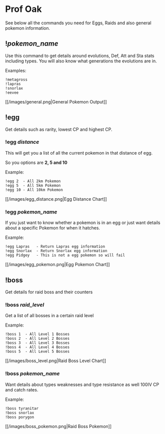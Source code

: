 # Prof Oak
See below all the commands you need for Eggs, Raids and also general pokemon information.

## !*pokemon_name*
Use this command to get details around evolutions, Def, Att and Sta stats including types. You will also know what generations the evolutions are in.

Examples:

```
!metagross
!lapras
!snorlax
!eevee
```

[[/images/general.png|General Pokemon Output]]

## !egg
Get details such as rarity, lowest CP and highest CP.

### !egg *distance*
This will get you a list of all the current pokemon in that distance of egg.

So you options are __2, 5 and 10__

Example:

```
!egg 2  - All 2km Pokemon
!egg 5  - All 5km Pokemon
!egg 10 - All 10km Pokemon
```

[[/images/egg_distance.png|Egg Distance Chart]]


### !egg *pokemon_name*
If you just want to know whether a pokemon is in an egg or just want details about a specific Pokemon for when it hatches.

Example:

```
!egg Lapras   - Return Lapras egg information
!egg Snorlax  - Return Snorlax egg information
!egg Pidgey   - This is not a egg pokemon so will fail
```

[[/images/egg_pokemon.png|Egg Pokemon Chart]]


## !boss
Get details for raid boss and their counters

### !boss *raid_level*
Get a list of all bosses in a certain raid level

Example:

```
!boss 1  - All Level 1 Bosses
!boss 2  - All Level 2 Bosses
!boss 3  - All Level 3 Bosses
!boss 4  - All Level 4 Bosses
!boss 5  - All Level 5 Bosses
```

[[/images/boss_level.png|Raid Boss Level Chart]]

### !boss *pokemon_name*
Want details about types weaknesses and type resistance as well 100IV CP and catch rates.

Example:

```
!boss tyranitar
!boss snorlax
!boss porygon
```

[[/images/boss_pokemon.png|Raid Boss Pokemon]]
